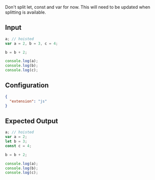 
Don't split let, const and var for now. This will need to be updated
when splitting is available.

## Input
```javascript input
a; // hoisted
var a = 2, b = 3, c = 4;

b = b + 2;

console.log(a);
console.log(b);
console.log(c);
```

## Configuration
```json configuration
{
  "extension": "js"
}
```

## Expected Output
```javascript expected output
a; // hoisted
var a = 2;
let b = 3;
const c = 4;

b = b + 2;

console.log(a);
console.log(b);
console.log(c);
```
